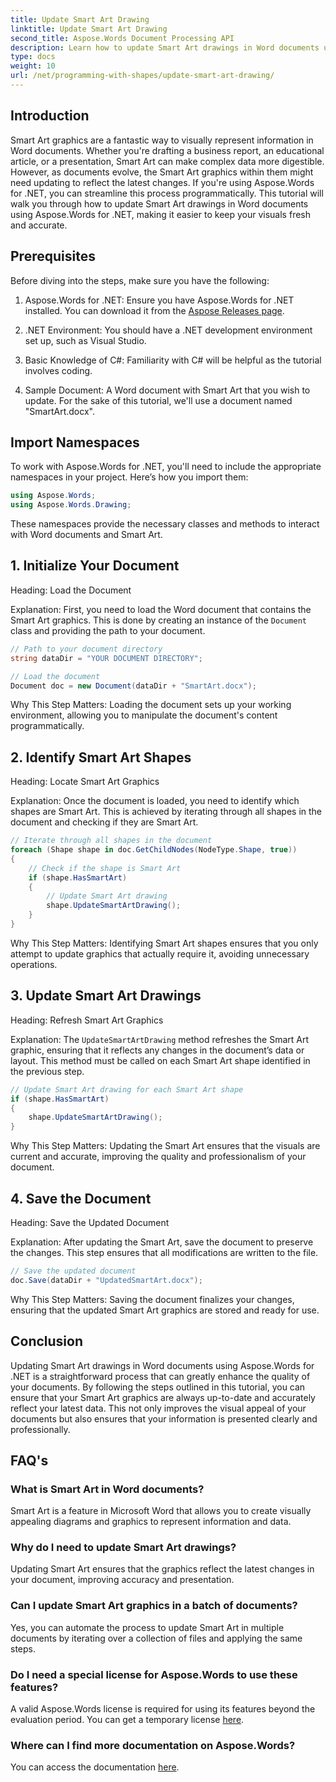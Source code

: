 ```yaml
---
title: Update Smart Art Drawing
linktitle: Update Smart Art Drawing
second_title: Aspose.Words Document Processing API
description: Learn how to update Smart Art drawings in Word documents using Aspose.Words for .NET with this step-by-step guide. Ensure your visuals are always accurate.
type: docs
weight: 10
url: /net/programming-with-shapes/update-smart-art-drawing/
---
```

## Introduction

Smart Art graphics are a fantastic way to visually represent information in Word documents. Whether you're drafting a business report, an educational article, or a presentation, Smart Art can make complex data more digestible. However, as documents evolve, the Smart Art graphics within them might need updating to reflect the latest changes. If you're using Aspose.Words for .NET, you can streamline this process programmatically. This tutorial will walk you through how to update Smart Art drawings in Word documents using Aspose.Words for .NET, making it easier to keep your visuals fresh and accurate.

## Prerequisites

Before diving into the steps, make sure you have the following:

1. Aspose.Words for .NET: Ensure you have Aspose.Words for .NET installed. You can download it from the [Aspose Releases page](https://releases.aspose.com/words/net/).

2. .NET Environment: You should have a .NET development environment set up, such as Visual Studio.

3. Basic Knowledge of C#: Familiarity with C# will be helpful as the tutorial involves coding.

4. Sample Document: A Word document with Smart Art that you wish to update. For the sake of this tutorial, we'll use a document named "SmartArt.docx".

## Import Namespaces

To work with Aspose.Words for .NET, you'll need to include the appropriate namespaces in your project. Here’s how you import them:

```csharp
using Aspose.Words;
using Aspose.Words.Drawing;
```

These namespaces provide the necessary classes and methods to interact with Word documents and Smart Art.

## 1. Initialize Your Document

Heading: Load the Document

Explanation:
First, you need to load the Word document that contains the Smart Art graphics. This is done by creating an instance of the `Document` class and providing the path to your document.

```csharp
// Path to your document directory 
string dataDir = "YOUR DOCUMENT DIRECTORY";

// Load the document
Document doc = new Document(dataDir + "SmartArt.docx");
```

Why This Step Matters:
Loading the document sets up your working environment, allowing you to manipulate the document's content programmatically.

## 2. Identify Smart Art Shapes

Heading: Locate Smart Art Graphics

Explanation:
Once the document is loaded, you need to identify which shapes are Smart Art. This is achieved by iterating through all shapes in the document and checking if they are Smart Art.

```csharp
// Iterate through all shapes in the document
foreach (Shape shape in doc.GetChildNodes(NodeType.Shape, true))
{
    // Check if the shape is Smart Art
    if (shape.HasSmartArt)
    {
        // Update Smart Art drawing
        shape.UpdateSmartArtDrawing();
    }
}
```

Why This Step Matters:
Identifying Smart Art shapes ensures that you only attempt to update graphics that actually require it, avoiding unnecessary operations.

## 3. Update Smart Art Drawings

Heading: Refresh Smart Art Graphics

Explanation:
The `UpdateSmartArtDrawing` method refreshes the Smart Art graphic, ensuring that it reflects any changes in the document’s data or layout. This method must be called on each Smart Art shape identified in the previous step.

```csharp
// Update Smart Art drawing for each Smart Art shape
if (shape.HasSmartArt)
{
    shape.UpdateSmartArtDrawing();
}
```

Why This Step Matters:
Updating the Smart Art ensures that the visuals are current and accurate, improving the quality and professionalism of your document.

## 4. Save the Document

Heading: Save the Updated Document

Explanation:
After updating the Smart Art, save the document to preserve the changes. This step ensures that all modifications are written to the file.

```csharp
// Save the updated document
doc.Save(dataDir + "UpdatedSmartArt.docx");
```

Why This Step Matters:
Saving the document finalizes your changes, ensuring that the updated Smart Art graphics are stored and ready for use.

## Conclusion

Updating Smart Art drawings in Word documents using Aspose.Words for .NET is a straightforward process that can greatly enhance the quality of your documents. By following the steps outlined in this tutorial, you can ensure that your Smart Art graphics are always up-to-date and accurately reflect your latest data. This not only improves the visual appeal of your documents but also ensures that your information is presented clearly and professionally.

## FAQ's

### What is Smart Art in Word documents?
Smart Art is a feature in Microsoft Word that allows you to create visually appealing diagrams and graphics to represent information and data.

### Why do I need to update Smart Art drawings?
Updating Smart Art ensures that the graphics reflect the latest changes in your document, improving accuracy and presentation.

### Can I update Smart Art graphics in a batch of documents?
Yes, you can automate the process to update Smart Art in multiple documents by iterating over a collection of files and applying the same steps.

### Do I need a special license for Aspose.Words to use these features?
A valid Aspose.Words license is required for using its features beyond the evaluation period. You can get a temporary license [here](https://purchase.aspose.com/temporary-license/).

### Where can I find more documentation on Aspose.Words?
You can access the documentation [here](https://reference.aspose.com/words/net/).
